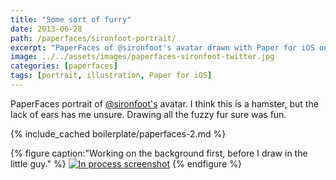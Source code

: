 ```yaml
---
title: "Some sort of furry"
date: 2013-06-28
path: /paperfaces/sironfoot-portrait/
excerpt: "PaperFaces of @sironfoot's avatar drawn with Paper for iOS on an iPad."
image: ../../assets/images/paperfaces-sironfoot-twitter.jpg
categories: [paperfaces]
tags: [portrait, illustration, Paper for iOS]
---
```


PaperFaces portrait of [@sironfoot's](https://twitter.com/sironfoot) avatar. I think this is a hamster, but the lack of ears has me unsure. Drawing all the fuzzy fur sure was fun.

{% include_cached boilerplate/paperfaces-2.md %}

{% figure caption:"Working on the background first, before I draw in the little guy." %}
[![In process screenshot](../../assets/images/paperfaces-sironfoot-process-600.jpg)](../../assets/images/paperfaces-sironfoot-process-lg.jpg)
{% endfigure %}
